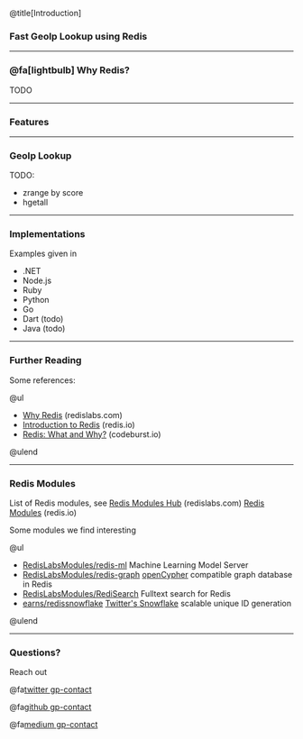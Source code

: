 @title[Introduction]

### Fast GeoIp Lookup using Redis

---

### @fa[lightbulb] Why Redis?

TODO

---

### Features

---

### GeoIp Lookup

TODO:

- zrange by score
- hgetall

---

### Implementations

Examples given in

- .NET
- Node.js
- Ruby
- Python
- Go
- Dart (todo)
- Java (todo)

---

### Further Reading

Some references:

@ul

- [Why Redis](https://redislabs.com/why-redis/) (redislabs.com)
- [Introduction to Redis](https://redis.io/topics/introduction) (redis.io)
- [Redis: What and Why?](https://codeburst.io/redis-what-and-why-d52b6829813) (codeburst.io)

@ulend

---

### Redis Modules

List of Redis modules, see [Redis Modules Hub](https://redislabs.com/community/redis-modules-hub/) (redislabs.com) [Redis Modules](https://redis.io/modules) (redis.io)

Some modules we find interesting

@ul

- [RedisLabsModules/redis-ml](https://github.com/RedisLabsModules/redis-ml) Machine Learning Model Server
- [RedisLabsModules/redis-graph](https://github.com/RedisLabsModules/redis-graph) [openCypher](http://www.opencypher.org/) compatible graph database in Redis
- [RedisLabsModules/RediSearch](https://github.com/RedisLabsModules/RediSearch) Fulltext search for Redis
- [earns/redissnowflake](https://github.com/erans/redissnowflake) [Twitter's Snowflake](https://github.com/twitter/snowflake/tree/snowflake-2010) scalable unique ID generation

@ulend

---

### Questions?

Reach out <br/>

@fa[twitter gp-contact](@mkoertg)

@fa[github gp-contact](mkoertgen)

@fa[medium gp-contact](@marcel.koertgen)

